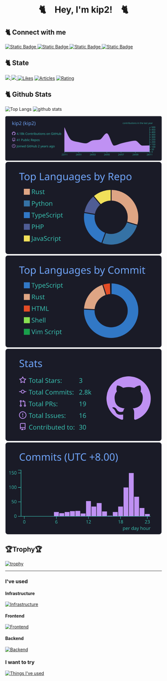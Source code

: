 <h1 align="center">🐈️　Hey, I'm kip2!　🐈️</h1>

## 🐈️ Connect with me
<a href="https://kip2.dev">
<img alt="Static Badge" src="https://img.shields.io/badge/My_Website-1.0-orange?style=for-the-badge">
</a>

<a href= "https://github.com/kip2" >
<img alt="Static Badge" src="https://img.shields.io/badge/Github_profile-gray?style=for-the-badge&logo=github">
</a>

<a href= "https://zenn.dev/kip2" >
<img alt="Static Badge" src="https://img.shields.io/badge/Zenn_profile-blue?style=for-the-badge&logo=zenn">
</a>

<a href= "https://x.com/_kip2" >
<img alt="Static Badge" src="https://img.shields.io/badge/X_profile-black?style=for-the-badge&logo=x">

</a>

## 🐈️ State
<p align= "left" >
<a href= "https://github.com/kip2" >
<img height= "20" src= "https://komarev.com/ghpvc/?username=kip2&style=for-the-badge" />
</a>
<a href= "https://github.com/kip2" >
<img height= "20" src= "https://img.shields.io/github/followers/kip2?label=follow&logo=github&style=for-the-badge" />
</a>
<a href="https://zenn.dev/kip2"><img src="https://badgen.org/img/zenn/kip2/likes?style=flat-square" alt="Likes" /></a>
<a href="https://zenn.dev/kip2"><img src="https://badgen.org/img/zenn/kip2/articles?style=flat-square" alt="Articles" /></a>
<a href="https://atcoder.jp/users/kip2?contestType=algo"><img src="https://badgen.org/img/atcoder/kip2/rating/algorithm?style=flat-square" alt="Rating" /></a>


## 🐈️ Github Stats
<p align="left">
  <img alt="Top Langs" height="120px" src="https://github-readme-stats.vercel.app/api/top-langs/?username=kip2&layout=donut&theme=tokyonight" />
  <img alt="github stats" height="120px" src="https://github-readme-stats.vercel.app/api?username=kip2&show_icons=true&theme=tokyonight" />
</p>

  [![](https://raw.githubusercontent.com/kip2/kip2/main/profile-summary-card-output/tokyonight/0-profile-details.svg)](https://github.com/vn7n24fzkq/github-profile-summary-cards)
[![](https://raw.githubusercontent.com/kip2/kip2/main/profile-summary-card-output/tokyonight/1-repos-per-language.svg)](https://github.com/vn7n24fzkq/github-profile-summary-cards) [![](https://raw.githubusercontent.com/kip2/kip2/main/profile-summary-card-output/tokyonight/2-most-commit-language.svg)](https://github.com/vn7n24fzkq/github-profile-summary-cards)
[![](https://raw.githubusercontent.com/kip2/kip2/main/profile-summary-card-output/tokyonight/3-stats.svg)](https://github.com/vn7n24fzkq/github-profile-summary-cards) [![](https://raw.githubusercontent.com/kip2/kip2/main/profile-summary-card-output/tokyonight/4-productive-time.svg)](https://github.com/vn7n24fzkq/github-profile-summary-cards)

## 🏆️Trophy🏆️
[![trophy](https://github-profile-trophy.vercel.app/?username=kip2&theme=tokyonight)](https://github.com/ryo-ma/github-profile-trophy)

---

<h3 align="left">I've used</h3>

<h4>Infrastructure</h4>

[![Infrastructure](https://skillicons.dev/icons?i=aws,docker,nginx&theme=light)](https://skillicons.dev)

<h4>Frontend</h4>

[![Frontend](https://skillicons.dev/icons?i=html,css,js,nodejs,react&theme=light)](https://skillicons.dev)

<h4>Backend</h4>

[![Backend](https://skillicons.dev/icons?i=js,php,python,nodejs,rust,java,scala&theme=light)](https://skillicons.dev)

<h3 align="left">I want to try</h3>

[![Things I've used](https://skillicons.dev/icons?i=arch,arduino,bash,blender,bsd,bun,c,cs,cpp,clojure,cmake,dart,deno,dotnet,elixir,emacs,flutter,forth,gradle,go,godot,graphql,haskell,htmx,kali,kotlin,kubernetes,laravel,latex,linux,lua,neovim,nextjs,nim,nix,ocaml,opencv,perl,powershell,processing,regex,ruby,svg,unity,unreal,vue,wasm,zig&theme=light)](https://skillicons.dev)
